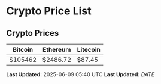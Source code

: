 # Crypto Price List

## Crypto Prices
| Bitcoin | Ethereum | Litecoin |
| ------- | -------- | -------- |
| $105462 | $2486.72 | $87.45 |
**Last Updated:** 2025-06-09 05:40 UTC
**Last Updated:** $DATE$
